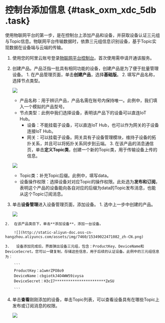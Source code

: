 # 控制台添加信息 {#task_oxm_xdc_5db .task}

使用物联网平台的第一步，是在控制台上添加产品和设备，并获取设备认证三元组与Topic信息。物联网平台传输数据时，依靠三元组信息识别设备，基于Topic实现数据在设备端与云端的传输。

1.  使用您的阿里云账号登录[物联网平台控制台](https://iot.console.aliyun.com/)。首次使用需申请开通该服务。 
2.   创建产品。产品泛指一批具有相同功能的设备，创建产品是为了便于批量管理设备。 
    1.   在产品管理页面，单击**创建产品**，选择**基础版**。 
    2.   填写产品名称，选择节点类型。 

        ![](http://static-aliyun-doc.oss-cn-hangzhou.aliyuncs.com/assets/img/7460/15349022461075_zh-CN.png)

        -   产品名称：用于辨识产品，产品名需在账号内保持唯一。此例中，我们填入一个模拟的产品型号。
        -   节点类型：此例中我们选择设备，表明该产品下的设备可以直连IoT Hub。
            -   设备：不能挂载子设备，可以直连IoT Hub，也可以作为网关的子设备连接IoT Hub。
            -   网关：可以挂载子设备。网关具有子设备管理模块，维持子设备的拓扑关系，并且可以将拓扑关系同步到云端。
    3.   在该产品的消息通信页，单击**定义Topic类**，创建一个新的Topic类，用于传输设备上传的信息。 

        ![](http://static-aliyun-doc.oss-cn-hangzhou.aliyuncs.com/assets/img/7460/15349022462116_zh-CN.png)

        -   Topic类：补充Topic后缀。此例中，填写data。
        -   设备操作权限：选择设备对对应Topic的操作权限。此处选为**发布和订阅**，表明这个产品的设备能向各自对应的后缀为data的Topic发布消息，也能从这个Topic订阅消息。
3.   单击**设备管理**进入设备管理页面，添加设备。 
    1.   选中上一步中创建的产品。 

        ![](http://static-aliyun-doc.oss-cn-hangzhou.aliyuncs.com/assets/img/7460/15349022471080_zh-CN.png)

    2.  在该产品类目下，单击**添加设备**，添加一台设备。 

        ![](http://static-aliyun-doc.oss-cn-hangzhou.aliyuncs.com/assets/img/7460/15349022471082_zh-CN.png)

    3.   设备添加完成后，界面弹出设备三元组，包含：ProductKey、DeviceName和DeviceSecret。您可以一键复制，存储这些信息，用于后续的认证设备。此例中的三元组信息为： 

        ```
        ProductKey：a1wmrZPO8o9
        DeviceName：cbgiotkJ4O4WW59ivysa
        DeviceSecret：H3cI7***********************ZeSU
        
        ```

4.  单击**查看**刚刚添加的设备，单击Topic列表，可以查看设备具有在哪些Topic上发布或订阅消息的权限。 

    ![](http://static-aliyun-doc.oss-cn-hangzhou.aliyuncs.com/assets/img/7460/15349022472120_zh-CN.png)


